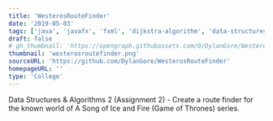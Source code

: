 ```yaml
---
title: 'WesterosRouteFinder'
date: '2019-05-03'
tags: ['java', 'javafx', 'fxml', 'dijkstra-algorithm', 'data-structures', 'alogrithms', 'game-of-thrones', 'asoif']
draft: false
# gh_thumbnail: 'https://opengraph.githubassets.com/0/DylanGore/WesterosRouteFinder'
thumbnail: 'westerosroutefinder.png'
sourceURL: 'https://github.com/DylanGore/WesterosRouteFinder'
homepageURL: '' 
type: 'College'
---
```


Data Structures & Algorithms 2 (Assignment 2) - Create a route finder for the known world of A Song of Ice and Fire (Game of Thrones) series.
